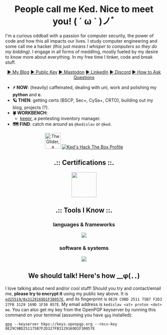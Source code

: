 <h1 align=center>People call me Ked. Nice to meet you! ( ´ ω ` )ノﾞ</h1> 

I'm a curious oddball with a passion for computer security, the power of code and how this all impacts our lives. I study computer engineering and some call me a hacker _(this just means I whisper to computers so they do my bidding)_. I engage in all forms of meddling, mostly fueled by my desire to know more about everything. In my free time I tinker, code and break stuff.

<p align="center">
  <a href="https://ked.bearblog.dev">► My Blog</a>
  <a href="https://keys.openpgp.org/vks/v1/by-fingerprint/0E29C9BD251175B7F2D327FB3129169D1F30057E">► Public Key</a>
  <a href="https://freeradical.zone/@kedislav">► Mastodon</a>
  <a href="https://linkedin.com/in/kedislav">► LinkedIn</a>
  <a href="https://discord.gg/rH3UexUW">► Discord</a>
  <a href="https://dontasktoask.com">► How to Ask Questions</a>
</p>

- **⚡ NOW**: (heavily) caffeinated, dealing with uni, work and polishing my **python** and **c**.
- **🪐 THEN**: getting certs (BSCP, Sec+, CySa+, CRTO), building out my blog, projects (?).
- **🍀 WORKBENCH**:
  - [keepr](https://github.com/kedislav/keepr), a pentesting inventory manager.
- **🗺️ FIND**: catch me around as `@kedislav` or `@ked`.

<p align="center">
  <a href="http://www.catb.org/hacker-emblem/"><img width="50px" src="http://www.catb.org/hacker-emblem/glider.png" alt="The Glider, a known hacker emblem."/></a>
  <a href="https://app.hackthebox.com/profile/622580"><img src="http://www.hackthebox.eu/badge/image/622580" alt="Ked's Hack The Box Profile"/></a>
</p>

<h2 align="center">.:: Certifications ::.</h2>
<p align="center" vertical-align="middle">
  <a href="https://certs.ine.com/88424e23-b02b-46a3-b9b7-1ba3ff64f996"><img width="80px" src="https://us-east-1.graphassets.com/AwCYQkwjSUCbfkm08Ct1Mz/cmcc3wze0lx3007irps13e6k3"/></a>
</p>

<h2 align="center">.:: Tools I Know ::.</h2>

<h3 align="center">languages & frameworks</h3>
<p align="center">
  <a href="https://skillicons.dev">
    <img src="https://skillicons.dev/icons?i=py,c,bash,powershell,java,dotnet,php,js,html,css,sass,latex,jenkins,django,flask,fastapi,nodejs,vue&perline=9&theme=dark"/>
  </a>
</p>

<h3 align="center">software & systems</h3>
<p align="center">
  <a href="https://skillicons.dev">
    <img src="https://skillicons.dev/icons?i=linux,bsd,windows,apple,aws,gcp,arduino,raspberrypi,git,gitlab,github,neovim,vscode,visualstudio,docker,kubernetes,nginx,wordpress,regex,sqlite,mysql,postgres&perline=11&theme=dark"/>
  </a>
</p>

<h2 align="center">We should talk! Here's how __φ(．．)</h2>

I love talking about nerd and/or cool stuff! Should you try and contact/email me, **please try to encrypt it** using my public key above. It is [`ed25519/0x3129169D1F30057E`](https://keys.openpgp.org/vks/v1/by-fingerprint/0E29C9BD251175B7F2D327FB3129169D1F30057E), and its fingerprint is `0E29 C9BD 2511 75B7 F2D3 27FB 3129 169D 1F30 057E`. My email address is `kedislav <at> proton <dot> me`. You can also get my key from the OpenPGP keyserver by running this command on your terminal (assuming you have `gpg` installed):

```shell
gpg --keyserver hkps://keys.openpgp.org --recv-key 0E29C9BD251175B7F2D327FB3129169D1F30057E
```
